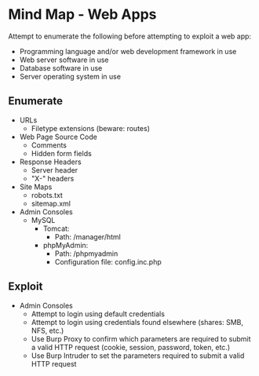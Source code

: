 # Mind Map - Web Apps
Attempt to enumerate the following before attempting to exploit a web app:
* Programming language and/or web development framework in use
* Web server software in use
* Database software in use
* Server operating system in use

## Enumerate 
* URLs
  * Filetype extensions (beware: routes)
* Web Page Source Code
  * Comments
  * Hidden form fields
* Response Headers
  * Server header
  * "X-" headers
* Site Maps
  * robots.txt
  * sitemap.xml
* Admin Consoles
  * MySQL
    * Tomcat:
      * Path: /manager/html
    * phpMyAdmin:
      * Path: /phpmyadmin
      * Configuration file: config.inc.php

## Exploit
* Admin Consoles
  * Attempt to login using default credentials
  * Attempt to login using credentials found elsewhere (shares: SMB, NFS, etc.)
  * Use Burp Proxy to confirm which parameters are required to submit a valid HTTP request (cookie, session, password, token, etc.)
  * Use Burp Intruder to set the parameters required to submit a valid HTTP request
